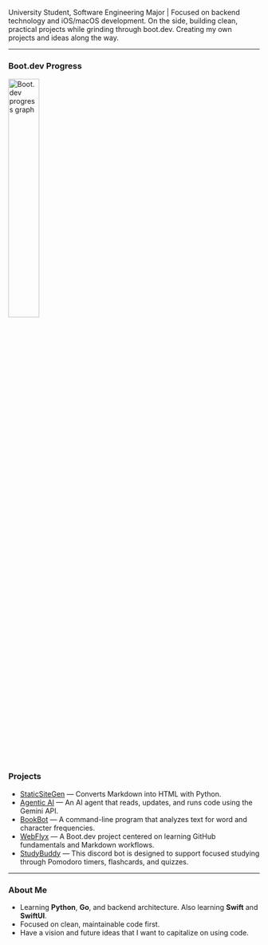 University Student, Software Engineering Major | Focused on backend technology and iOS/macOS development. 
On the side, building clean, practical projects while grinding through boot.dev.
Creating my own projects and ideas along the way.

---

### Boot.dev Progress
<p align="left">
  <img src="https://api.boot.dev/v1/users/public/bca76a19-c277-43b5-a2d3-4815a2a2f13d/thumbnail" alt="Boot.dev progress graph" width=35% >
</p>

### Projects
- [StaticSiteGen](https://github.com/fanatcx/StaticSiteGen) — Converts Markdown into HTML with Python.  
- [Agentic AI](https://github.com/fanatcx/Agentic-AI) — An AI agent that reads, updates, and runs code using the Gemini API.  
- [BookBot](https://github.com/fanatcx/BookBot) — A command-line program that analyzes text for word and character frequencies.  
- [WebFlyx](https://github.com/fanatcx/WebFlyx) — A Boot.dev project centered on learning GitHub fundamentals and Markdown workflows.
- [StudyBuddy](https://github.com/fanatcx/StudyBuddy) — This discord bot is designed to support focused studying through Pomodoro timers, flashcards, and quizzes.  

---

### About Me
- Learning **Python**, **Go**, and backend architecture. Also learning **Swift** and **SwiftUI**.  
- Focused on clean, maintainable code first.
- Have a vision and future ideas that I want to capitalize on using code. 



